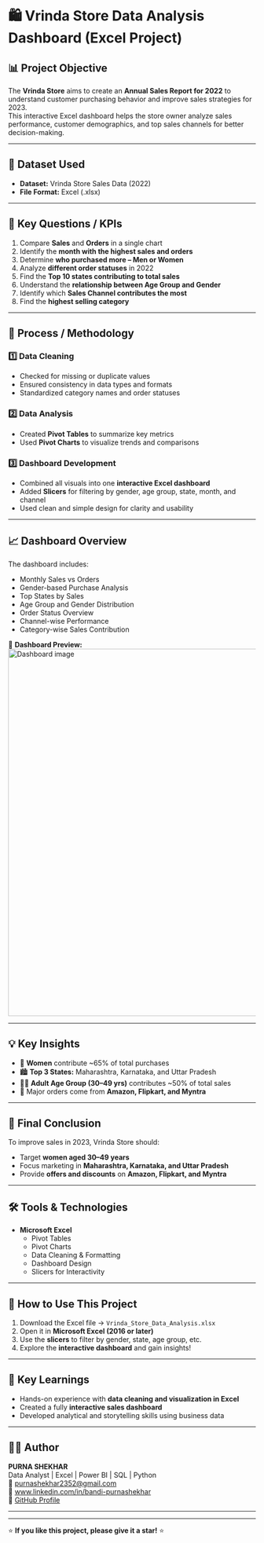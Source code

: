 # 🛍️ Vrinda Store Data Analysis Dashboard (Excel Project)

## 📊 Project Objective
The **Vrinda Store** aims to create an **Annual Sales Report for 2022** to understand customer purchasing behavior and improve sales strategies for 2023.  
This interactive Excel dashboard helps the store owner analyze sales performance, customer demographics, and top sales channels for better decision-making.

---

## 📁 Dataset Used
- **Dataset:** Vrinda Store Sales Data (2022)
- **File Format:** Excel (.xlsx)

---

## 🎯 Key Questions / KPIs
1. Compare **Sales** and **Orders** in a single chart  
2. Identify the **month with the highest sales and orders**  
3. Determine **who purchased more – Men or Women**  
4. Analyze **different order statuses** in 2022  
5. Find the **Top 10 states contributing to total sales**  
6. Understand the **relationship between Age Group and Gender**  
7. Identify which **Sales Channel contributes the most**  
8. Find the **highest selling category**

---

## 🧩 Process / Methodology

### 1️⃣ Data Cleaning
- Checked for missing or duplicate values  
- Ensured consistency in data types and formats  
- Standardized category names and order statuses

### 2️⃣ Data Analysis
- Created **Pivot Tables** to summarize key metrics  
- Used **Pivot Charts** to visualize trends and comparisons  

### 3️⃣ Dashboard Development
- Combined all visuals into one **interactive Excel dashboard**  
- Added **Slicers** for filtering by gender, age group, state, month, and channel  
- Used clean and simple design for clarity and usability  

---

## 📈 Dashboard Overview
The dashboard includes:
- Monthly Sales vs Orders  
- Gender-based Purchase Analysis  
- Top States by Sales  
- Age Group and Gender Distribution  
- Order Status Overview  
- Channel-wise Performance  
- Category-wise Sales Contribution  

📸 **Dashboard Preview:**
<img width="1842" height="748" alt="Dashboard image" src="https://github.com/user-attachments/assets/5bbc4304-e370-4d48-bdb1-959bb1b92839" />


---

## 💡 Key Insights
- 👩 **Women** contribute ~65% of total purchases  
- 🏙️ **Top 3 States:** Maharashtra, Karnataka, and Uttar Pradesh  
- 👨‍🦳 **Adult Age Group (30–49 yrs)** contributes ~50% of total sales  
- 🛒 Major orders come from **Amazon, Flipkart, and Myntra**

---

## 🧠 Final Conclusion
To improve sales in 2023, Vrinda Store should:
- Target **women aged 30–49 years**  
- Focus marketing in **Maharashtra, Karnataka, and Uttar Pradesh**  
- Provide **offers and discounts** on **Amazon, Flipkart, and Myntra**

---

## 🛠️ Tools & Technologies
- **Microsoft Excel**
  - Pivot Tables  
  - Pivot Charts  
  - Data Cleaning & Formatting  
  - Dashboard Design  
  - Slicers for Interactivity  

---

## 🚀 How to Use This Project
1. Download the Excel file → `Vrinda_Store_Data_Analysis.xlsx`  
2. Open it in **Microsoft Excel (2016 or later)**  
3. Use the **slicers** to filter by gender, state, age group, etc.  
4. Explore the **interactive dashboard** and gain insights!

---

## 📘 Key Learnings
- Hands-on experience with **data cleaning and visualization in Excel**  
- Created a fully **interactive sales dashboard**  
- Developed analytical and storytelling skills using business data  

---

## 👨‍💻 Author
**PURNA SHEKHAR**  
Data Analyst | Excel | Power BI | SQL | Python  
📧 purnashekhar2352@gmail.com  
🔗 www.linkedin.com/in/bandi-purnashekhar  
🔗 [GitHub Profile](https://github.com/purnashekhar)

---


---

⭐ **If you like this project, please give it a star!** ⭐
